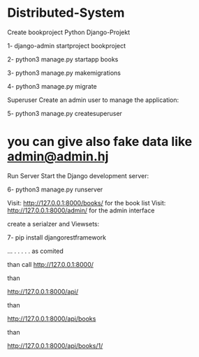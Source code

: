 # Distributed-System

Create bookproject Python Django-Projekt

1- django-admin startproject bookproject

2- python3 manage.py startapp books

3- python3 manage.py makemigrations

4- python3 manage.py migrate

Superuser Create an admin user to manage the application:

5- python3 manage.py createsuperuser
# you can give also fake data like admin@admin.hj

Run Server Start the Django development server:

6- python3 manage.py runserver

Visit: http://127.0.0.1:8000/books/ for the book list
Visit: http://127.0.0.1:8000/admin/ for the admin interface


create a serialzer and Viewsets:

7- pip install djangorestframework

...
.
.
.
.
.
as comited

than call 
http://127.0.0.1:8000/

than

http://127.0.0.1:8000/api/

than

http://127.0.0.1:8000/api/books

than

http://127.0.0.1:8000/api/books/1/


